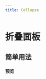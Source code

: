 ```yaml
---
title: Collapse
---
```


# 折叠面板

## 简单用法

#### 预览 
&nbsp;
<ClientOnly>
<collapse-demos></collapse-demos>
</ClientOnly>